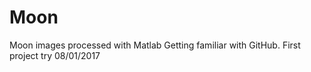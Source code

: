 # Moon
Moon images processed with Matlab
Getting familiar with GitHub. First project try 08/01/2017
